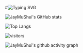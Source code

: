 #![Typing SVG](https://readme-typing-svg.demolab.com/?lines=……;楽;し;い;旅;を;し;ま;す;あ;な;た;と;一;緒;に;、;旅;を)

![JayMuShui's GitHub stats](https://github-readme-stats.vercel.app/api?username=JayMuShui)

![Top Langs](https://github-readme-stats.vercel.app/api/top-langs/?username=JayMuShui)

![visitors](https://visitor-badge.glitch.me/badge?JayMuShui=page.id&left_color=green&right_color=red)

![JayMuShui's github activity graph](https://github-readme-activity-graph.vercel.app/graph?username=JayMuShui)





<!--
**JayMuShui/JayMuShui** is a ✨ _special_ ✨ repository because its `README.md` (this file) appears on your GitHub profile.

Here are some ideas to get you started:

- 🔭 I’m currently working on ...
- 🌱 I’m currently learning ...
- 👯 I’m looking to collaborate on ...
- 🤔 I’m looking for help with ...
- 💬 Ask me about ...
- 📫 How to reach me: ...
- 😄 Pronouns: ...
- ⚡ Fun fact: ...
-->

